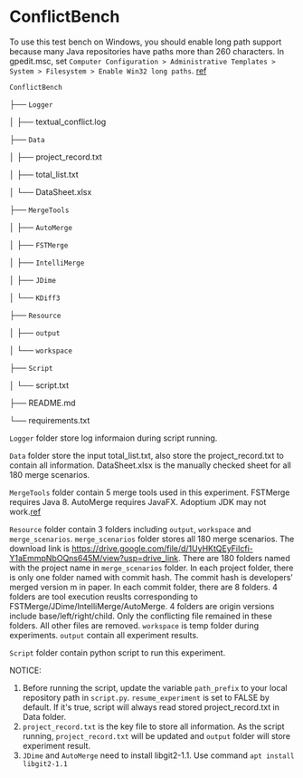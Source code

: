 # ConflictBench

To use this test bench on Windows, you should enable long path support because many Java repositories have paths more than 260 characters. In gpedit.msc, set `Computer Configuration > Administrative Templates > System > Filesystem > Enable Win32 long paths`. [ref](https://learn.microsoft.com/en-us/windows/win32/fileio/maximum-file-path-limitation)




`ConflictBench`

├── `Logger`

│	 ├── textual_conflict.log

├── `Data`

│	 ├── project_record.txt

│	 ├── total_list.txt

│	 └── DataSheet.xlsx


├── `MergeTools`

│	 ├── `AutoMerge`

│	 ├── `FSTMerge`

│	 ├── `IntelliMerge`

│	 ├── `JDime`

│	 └── `KDiff3`

├── `Resource`

│	 ├── `output`

│	 └── `workspace`

├── `Script`

│	 └── script.txt

├── README.md

└── requirements.txt


`Logger` folder store log informaion during script running.

`Data` folder store the input total_list.txt, also store the project_record.txt to contain all information. DataSheet.xlsx is the manually checked sheet for all 180 merge scenarios.

`MergeTools` folder contain 5 merge tools used in this experiment.
FSTMerge requires Java 8.
AutoMerge requires JavaFX. Adoptium JDK may not work.[ref](https://github.com/adoptium/temurin-build/issues/577)

`Resource` folder contain 3 folders including `output`, `workspace` and `merge_scenarios`.
`merge_scenarios` folder stores all 180 merge scenarios. The download link is https://drive.google.com/file/d/1UyHKtQEyFiIcfi-Y1aEmmpNbOQns645M/view?usp=drive_link. There are 180 folders named with the project name in `merge_scenarios` folder. In each project folder, there is only one folder named with commit hash. The commit hash is developers’ merged version m in paper. In each commit folder, there are 8 folders. 4 folders are tool execution reuslts corresponding to FSTMerge/JDime/IntelliMerge/AutoMerge. 4 folders are origin versions include base/left/right/child. Only the conflicting file remained in these folders. All other files are removed.
`workspace` is temp folder during experiments.
`output` contain all experiment results.

`Script` folder contain python script to run this experiment.

NOTICE: 
1. Before running the script, update the variable `path_prefix` to your local repository path in `script.py`. `resume_experiment` is set to FALSE by default. If it's true, script will always read stored project_record.txt in Data folder.
2. `project_record.txt` is the key file to store all information. As the script running, `project_record.txt` will be updated and `output` folder will store experiment result.
3. `JDime` and `AutoMerge` need to install libgit2-1.1. Use command `apt install libgit2-1.1`
